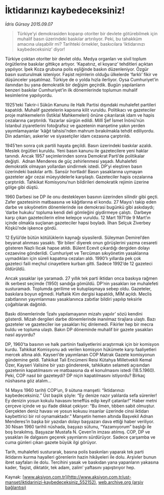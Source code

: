 # İktidarınızı kaybedeceksiniz!

*İdris Gürsoy 2015.09.07*

<div class="pNewsDetailMainContent" itemprop="articleBody">
 <blockquote>
  <p>
   Türkiye’yi demokrasiden koparıp otoriter bir devlete götürebilmek için muhalif basın üzerindeki baskılar artırılıyor. Peki, bu tahakküm amacına ulaşabilir mi? Tarihteki örnekler, baskıcılara ‘iktidarınızı kaybedeceksiniz’ diyor!
  </p>
 </blockquote>
 <p>
  Türkiye çoktan otoriter bir devlet oldu. Medya organları ve sivil toplum örgütlerine baskılar gittikçe artıyor. ‘Kapatırız, el koyarız’ tehditleri açıktan yapılıyor. İpek Koza grubuna polis eşliğinde baskın düzenleniyor. Özgür basın susturulmak isteniyor. Faşist rejimlerin olduğu ülkelerde ‘farklı’ fikir ve düşünceler yaşatılmaz. Türkiye de o yolda hızla ilerliyor. Oysa Cumhuriyet’in ilanından bu yana demokratik bir değişim geçirdik. Bugün yapılanların benzeri baskılar Cumhuriyet’in ilk dönemlerinde toplumun muhalif kesimlerine yapılıyordu.
 </p>
 <p>
  1925’teki Takrir-i Sükûn Kanunu ile Halk Partisi dışındaki muhalefet partileri kapatıldı. Muhalif gazetelerin kapısına kilit vuruldu. Politikacı ve gazeteciler proje mahkemelerin (İstiklal Mahkemeleri) önüne çıkarılarak idam ve hapis cezalarına çarptırıldı. Yazarlar sürgün edildi. Millî Şef İsmet İnönü’nün İstanbul ziyaretlerini fotoğrafsız ve gazetenin manşetine yakın yerden yayımlamayanlar ‘kâğıt tahsisi’nden mahrum bırakılmakla tehdit ediliyordu. Din adamları, askerler ve siyasetçiler idam cezasına çarptırıldı.
 </p>
 <p>
  1945’ten sonra çok partili hayata geçildi. Basın üzerindeki baskılar azaldı. Meslek örgütleri kuruldu. Yeni basın kanunu ile gazetecilere yeni haklar tanındı. Ancak 1957 seçimlerinden sonra Demokrat Parti’de politikalar değişti.  Adnan Menderes de güç zehirlenmesi yaşadı. Muhalefeti demokratik olmayan yollardan sindirmek istedi. DP’yi eleştiren basın üzerindeki baskılar arttı. Sansür hortladı! Basın yasaklarına uymayan gazeteler ağır cezai müeyyidelerle karşılaştı. Gazeteciler hapis cezalarına çarptırıldı. Tahkikat Komisyonu’nun bildirileri demokratik rejimin üzerine gölge gibi düştü.
 </p>
 <p>
  1960 Darbesi ise DP ile onu destekleyen basının üzerinden silindir gibi geçti. Zafer gazetesinin matbaasına ve kâğıtlarına el kondu. 27 Mayıs’ı takip eden darbe ve sıkıyönetim dönemlerinde ise demokrasi bugünkü gibi askıdaydı; ‘darbe hukuku’ topluma kendi deli gömleğini giydirmeye çalıştı.  Darbeye karşı çıkan gazetecilerin eline kelepçe vuruldu. 12 Mart 1971’de 9 Mart’ın içinde olmakla suçlanan gazeteciler hapsi boyladı. İlhan Selçuk Ziverbey Köşkü’nde işkence gördü.
 </p>
 <p>
  12 Eylül’de bütün kötülüklerin kaynağı siyasilerdi. Süleyman Demirel’den beyanat alınması yasaktı. ‘Bir bilen’ diyerek onun görüşlerini yazma cesareti gösteren Nazlı Ilıcak hapse atıldı. Bülent Ecevit çıkardığı dergiden dolayı cezaevine gönderildi. Cumhuriyet ve Tercüman sıkıyönetim yasaklarına uymadıkları için süreli kapatma cezaları aldı. 1990’lı yıllarda pek çok gazeteci faili meçhul cinayetlere kurban gitti. Sadece 1992’de 12 gazeteci öldürüldü.
 </p>
 <p>
  Ancak yasaklar işe yaramadı. 27 yıllık tek parti iktidarı onca baskıya rağmen ilk serbest seçimde (1950) sandığa gömüldü. DP’nin yasakları ise muhalefeti susturamadı. Toplumda gerilime ve kutuplaşmaya sebep oldu. Gazeteler, baskılara boyun eğmedi. Haftalık Kim dergisi kapatıldı, MİM açıldı. Meclis zabıtlarının yayımlanması yasaklanınca zabıtlar bildiri yapılıp teksirle çoğaltılarak dağıtıldı.
 </p>
 <p>
  Baskı dönemlerinde ‘İzahı yapılamayanın mizahı yapılır’ sözü kendini gösterdi. Mizah dergileri darbe dönemlerinde inanılmaz tirajlara ulaştı. Bazı gazeteler ve gazeteciler ise yasakları hiç dinlemedi. Fikirler hep bir mecra buldu ve topluma ulaştı. Bakın DP döneminde muhalif bir gazete yasakları nasıl aşıyordu?
 </p>
 <p>
  DP, 1960’ta basının ve halk partinin faaliyetlerini araştırmak için bir komisyon kurdu. Tahkikat Komisyonu adı verilen komisyon hükümete karşı faaliyetleri mercek altına aldı. Kayseri’de yayımlanan COP Matrak Gazete komisyonun gündemine geldi. Tahkikat Tali Encümeni Reisi Kütahya Milletvekili Kemal Özer, Kayseri Valisine bir yazı göndererek, tahkikatın selameti açısından gazetenin kapatılmasını ve matbaasına da el konulmasını istedi (18.5.1960). Peki, COP nasıl bir gazeteydi? DP niçin kapatılmasını istiyordu? Birkaç nüshasına göz atalım…
 </p>
 <p>
  14 Mayıs 1960 tarihli COP’un, 9 sütuna manşeti: “İktidarınızı kaybedeceksiniz.” Üst başlık şöyle: “Ey denize nazır yalılarda sefa sürenler! Ey denizin yosun kokulu havasını teneffüs edip keyif çatanlar!” Haber metni çerçeve içinde ve şu ifade dikkat çekiyor: “Bu ilmen, tıbben sabit olmuştur. Gerçekten deniz havası ve yosun kokusu insanlar üzerinde cinsi iktidarı kaybettirici bir rol oynamaktadır.” Manşetin hemen altında Başvekil Adnan Menderes’in başka bir yazıdan dolayı başyazarı dava ettiği haber veriliyor. 30 Nisan 1960 tarihli nüshada, başyazı sütunu, “Yazamıyorum” başlığı ile boş bırakılmış. Başyazar Mustafa N. Çeven’in imzası atılmış. COP, DP ve yasakları ile dalgasını geçerek yayınlarını sürdürüyor. Sadece çarşamba ve cuma günleri çıkan gazete büyük ilgi görüyor.
 </p>
 <p>
  Tarih, muhalefeti susturarak, basına polis baskınları yaparak tek parti iktidarını kurma hayalleri görenlerin hazin hikâyeleri ile dolu. Arşivler bunun ibret sayfaları ile dolu. Tercihini yasak ve baskıdan yana yapanların yakasına kader, ‘faşist, diktatör, tek adam, zalim’ yaftasını yapıştırıyor hep.
 </p>
</div>


Kaynak: [www.aksiyon.com.tr](http://www.aksiyon.com.tr/ust-manset/iktidarinizi-kaybedeceksiniz_552152), [web.archive.org (arşiv bağlantısı)](http://web.archive.org/web/20150925084017/http://www.aksiyon.com.tr/ust-manset/iktidarinizi-kaybedeceksiniz_552152)

